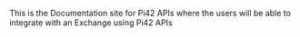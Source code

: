 This is the Documentation site for Pi42 APIs where the users will be able to integrate with an Exchange using Pi42 APIs
